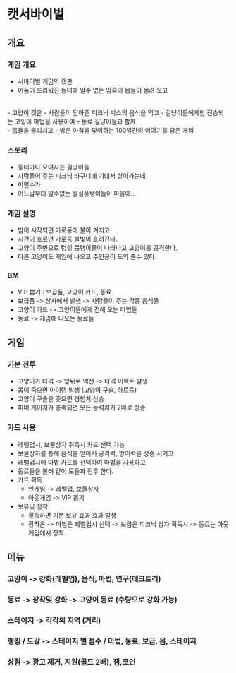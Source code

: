 # 캣서바이벌
## 개요
### 게임 개요
- 서바이벌 게임의 캣판
- 어둠이 드리워진 동네에 알수 없는 암흑의 몹들이 몰려 오고 
<br>
- 고양이 캣은
- 사람들이 담아준 피크닉 박스의 음식을 먹고
- 길냥이들에게만 전승되는 고양이 마법을 사용하여 
- 동료 길냥이들과 함께 
<br>
- 몹들을 물리치고 
- 밝은 아침을 맞이하는 100일간의 이야기를 담은 게임

### 스토리
- 동네마다 모여사는 길냥이들
- 사람들이 주는 피크닉 바구니에 기대서 살아가는데 
- 이럴수가 
- 어느날부터 알수없는 털실풍탱이들이 마을에...

### 게임 설명
- 밤이 시작되면 가로등에 불이 켜지고 
- 시간이 흐르면 가로등 불빛이 흐려진다. 
- 고양이 주변으로 텅실 뭉탱이들이 나타나고 고양이를 공격한다. 
- 다른 고양이도 게임에 나오고 주인공이 도와 줄수 있다. 

### BM
- VIP 뽑기 : 보급품, 고양이 카드, 동료
- 보급품 -> 상자에서 발생 -> 사람들이 주는 각종 음식들
- 고양이 카드 -> 고양이들에게 전해 오는 마법들
- 동료 -> 게임에 나오는 동료들

## 게임
### 기본 전투
- 고양이가 타격 -> 앞뒤로 액션 -> 타격 이펙트 발생
- 몹이 죽으면 아이템 발생 (고양이 구슬, 하트등)
- 고양이 구슬을 줏으면 경험치 상승
- 피버 게이지가 충족되면 모든 능력치가 2배로 상승
 
### 카드 사용 
- 레벨업시, 보물상자 취득시 카드 선택 가능
- 보물상자를 통해 음식을 얻어서 공격력, 방어력을 상승 시키고 
- 레벨업시에 마법 카드를 선택하여 마법을 사용하고 
- 동료들을 불러 같이 모들과 전투 한다. 
- 카드 획득
  - 인게임 -> 레벨업, 보물상자
  - 아웃게임 -> VIP 뽑기 
- 보유및 장착
  - 횓득하면 기본 보유 효과 효과 발생
  - 장착은 -> 마법은 레벨업시 선택 -> 보급은 피크닉 상자 획득시 -> 동료는 아웃 게임에서 장착    

## 메뉴
### 고양이 -> 강화(레벨업), 음식, 마법, 연구(테크트리)
### 동료 -> 장착및 강화 -> 고양이 동료 (수량으로 강화 가능)
### 스테이지 -> 각각의 지역 (거리) 
### 랭킹 / 도감 -> 스테이지 별 점수 / 마법, 동료, 보급, 몹, 스테이지
### 상점 -> 광고 제거, 지원(골드 2배), 잼,코인
